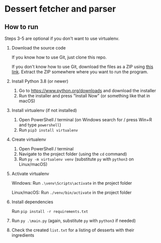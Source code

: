 # Dessert fetcher and parser

## How to run
Steps 3-5 are optional if you don't want to use virtualenv.

1. Download the source code

   If you know how to use Git, just clone this repo.

   If you don't know how to use Git, download the files as a ZIP using [this link](https://github.com/Z1ni/dessert/archive/master.zip). Extract the ZIP somewhere where you want to run the program.
2. Install Python 3.8 (or newer)

   1. Go to https://www.python.org/downloads and download the installer
   2. Run the installer and press "Install Now" (or something like that in macOS)
3. Install virtualenv (if not installed)

   1. Open PowerShell / terminal (on Windows search for / press Win+R and type `powershell`)
   2. Run `pip3 install virtualenv`
4. Create virtualenv

   1. Open PowerShell / terminal
   2. Navigate to the project folder (using the `cd` command)
   3. Run `py -m virtualenv venv` (substitute `py` with `python3` on Linux/macOS)
5. Activate virtualenv

   Windows: Run `.\venv\Scripts\activate` in the project folder

   Linux/macOS: Run `./venv/bin/activate` in the project folder
6. Install dependencies

   Run `pip install -r requirements.txt`
7. Run `py .\main.py` (again, substitute `py` with `python3` if needed)
8. Check the created `list.txt` for a listing of desserts with their ingredients